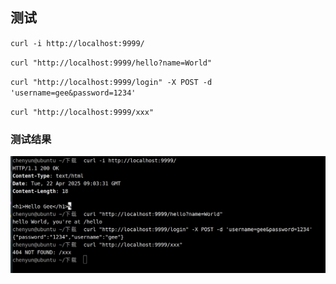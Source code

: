 ## 测试

`curl -i http://localhost:9999/`

`curl "http://localhost:9999/hello?name=World"`

`curl "http://localhost:9999/login" -X POST -d 'username=gee&password=1234'`

`curl "http://localhost:9999/xxx"`
### 测试结果
![测试结果](../images/1.png)